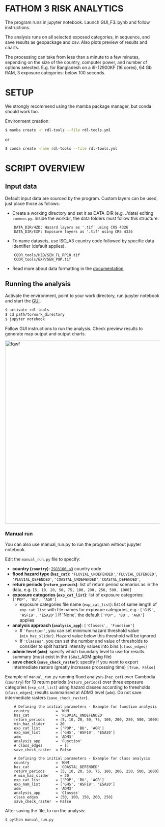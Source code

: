 # FATHOM 3 RISK ANALYTICS

The program runs in jupyter notebook. Launch GUI_F3.ipynb and follow instructions.

The analysis runs on all selected exposed categories, in sequence, and save results as geopackage and csv. Also plots preview of results and charts.

The processing can take from less than a minute to a few minutes, sepending on the size of the country, computer power, and number of options selected. 
E.g. for Bangladesh on a  i9-12900KF (16 cores), 64 Gb RAM, 3 exposure categories: below 100 seconds.

# SETUP
We strongly recommend using the mamba package manager, but conda should work too.


Environment creation:

```bash
$ mamba create -n rdl-tools --file rdl-tools.yml
```
or
```bash
$ conda create -name rdl-tools --file rdl-tools.yml
```

# SCRIPT OVERVIEW

## Input data

Default input data are sourced by the program. Custom layers can be used, just place those as follows:

- Create a working directory and set it as DATA_DIR (e.g. ./data) editing `common.py`.
  Inside the workdir, the data folders must follow this structure:

```
    DATA_DIR/HZD: Hazard layers as '.tif' using CRS 4326
    DATA_DIR/EXP: Exposure layers as '.tif' using CRS 4326
```
- To name datasets, use ISO_A3 country code followed by specific data identifier (default applies).

```
    CCDR_tools/HZD/SEN_FL_RP10.tif
    CCDR_tools/EXP/SEN_POP.tif
```
- Read more about data formatting in the [documentation](https://gfdrr.github.io/CCDR-tools/docs/tool-setup.html).

## Running the analysis

Activate the environment, point to your work directory, run jupyter notebook and start the [GUI](GUI.ipynb).
```bash
$ activate rdl-tools
$ cd path/to/work_directory
$ jupyter notebook 
```
Follow GUI instructions to run the analysis.
Check preview results to generate map output and output charts.

<img width="594" alt="fqwf" src="https://github.com/user-attachments/assets/41f8d337-6b61-4392-b96b-8138d56c2df5">


### Manual run
You can also use manual_run.py to run the program without jupyter notebook.

Edit the `manual_run.py` file to specify:
- **country (`country`)**: [`ISO3166_a3`](https://en.wikipedia.org/wiki/ISO_3166-1_alpha-3) country code
- **flood hazard type (`haz_cat`)**: `'FLUVIAL_UNDEFENDED'`,`'FLUVIAL_DEFENDED'`, `'PLUVIAL_DEFENDED'`, `'COASTAL_UNDEFENDED'`,`'COASTAL_DEFENDED'`, 
- **return periods (`return_periods`)**: list of return period scenarios as in the data, e.g. `[5, 10, 20, 50, 75, 100, 200, 250, 500, 1000]`
- **exposure categories (`exp_cat_list`)**: list of exposure categories: `['POP', 'BU', 'AGR']`
  - exposure categories file name (`exp_cat_list`): list  of same length of `exp_cat_list` with file names for exposure categories, e.g.: `['GHS', 'WSF19', 'ESA20']`
    If 'None', the default `['POP', 'BU', 'AGR']` applies
- **analysis approach (`analysis_app`)**: `['Classes', 'Function']`
  - If `'Function'`, you can set minimum hazard threshold value (`min_haz_slider`). Hazard value below this threshold will be ignored
  - If `'Classes'`,  you can set the number and value of thresholds to consider to split hazard intensity values into bins (`class_edges`)
- **admin level (`adm`)**: specify which boundary level to use for results summary (must exist in the `ISOa3`_ADM.gpkg file)
- **save check (`save_check_raster`)**: specify if you want to export intermediate rasters (greatly increases processing time) `[True, False]`

Example of `manual_run.py` running flood analysis (`haz_cat`) over Cambodia (`country`) for 10 return periods (`return_periods`) over three exposure categories (`exp_cat_list`) using hazard classes according to thresholds (`class_edges`); results summarised at ADM3 level (`adm`). Do not save intermediate rasters (`save_check_raster`).

```
    # Defining the initial parameters - Example for function analysis
    country            = 'KHM'
    haz_cat            = 'FLUVIAL_UNDEFENDED'
    return_periods     = [5, 10, 20, 50, 75, 100, 200, 250, 500, 1000]
    min_haz_slider     = 20
    exp_cat_list       = ['POP', 'BU', 'AGR']
    exp_nam_list       = ['GHS', 'WSF19', 'ESA20']
    adm                = 'ADM3'
    analysis_app       = 'Function'
    # class_edges        = []
    save_check_raster  = False
```

```
    # Defining the initial parameters - Example for class analysis
    country            = 'KHM'
    haz_cat            = 'COASTAL_DEFENDED'
    return_periods     = [5, 10, 20, 50, 75, 100, 200, 250, 500, 1000]
    # min_haz_slider     = 20
    exp_cat_list       = ['POP', 'BU', 'AGR']
    exp_nam_list       = ['GHS', 'WSF19', 'ESA20']
    adm                = 'ADM3'
    analysis_app       = 'Classes'
    class_edges        = [50, 100, 150, 200, 250]
    save_check_raster  = False
```


After saving the file, to run the analysis:

```bash
$ python manual_run.py
```

